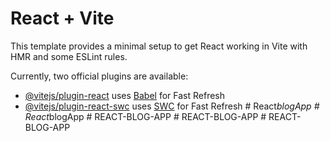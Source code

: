 # React + Vite

This template provides a minimal setup to get React working in Vite with HMR and some ESLint rules.

Currently, two official plugins are available:

- [@vitejs/plugin-react](https://github.com/vitejs/vite-plugin-react/blob/main/packages/plugin-react/README.md) uses [Babel](https://babeljs.io/) for Fast Refresh
- [@vitejs/plugin-react-swc](https://github.com/vitejs/vite-plugin-react-swc) uses [SWC](https://swc.rs/) for Fast Refresh
#   R e a c t _ b l o g A p p  
 #   R e a c t _ b l o g A p p  
 #   R E A C T - B L O G - A P P  
 #   R E A C T - B L O G - A P P  
 #   R E A C T - B L O G - A P P  
 